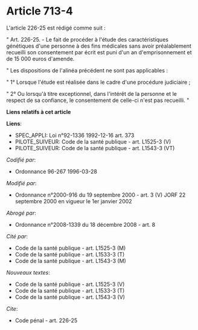 # Article 713-4

L'article 226-25 est rédigé comme suit :

" Art. 226-25. - Le fait de procéder à l'étude des caractéristiques génétiques d'une personne à des fins médicales sans avoir
préalablement recueilli son consentement par écrit est puni d'un an d'emprisonnement et de 15 000 euros d'amende.

" Les dispositions de l'alinéa précédent ne sont pas applicables :

" 1° Lorsque l'étude est réalisée dans le cadre d'une procédure judiciaire ;

" 2° Ou lorsqu'à titre exceptionnel, dans l'intérêt de la personne et le respect de sa confiance, le consentement de celle-ci
n'est pas recueilli. "

**Liens relatifs à cet article**

**Liens**:

  - SPEC_APPLI: Loi n°92-1336 1992-12-16 art. 373
  - PILOTE_SUIVEUR: Code de la santé publique - art. L1525-3 (V)
  - PILOTE_SUIVEUR: Code de la santé publique - art. L1543-3 (VT)

_Codifié par_:

  - Ordonnance 96-267 1996-03-28

_Modifié par_:

  - Ordonnance n°2000-916 du 19 septembre 2000 - art. 3 (V) JORF 22 septembre 2000 en vigueur le 1er janvier 2002

_Abrogé par_:

  - Ordonnance n°2008-1339 du 18 décembre 2008 - art. 8

_Cité par_:

  - Code de la santé publique - art. L1525-3 (M)
  - Code de la santé publique - art. L1533-3 (T)
  - Code de la santé publique - art. L1543-3 (M)

_Nouveaux textes_:

  - Code de la santé publique - art. L1525-3 (V)
  - Code de la santé publique - art. L1533-3 (T)
  - Code de la santé publique - art. L1543-3 (V)

_Cite_:

  - Code pénal - art. 226-25
